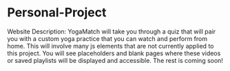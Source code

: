 # Personal-Project


Website Description:
YogaMatch will take you through a quiz that will pair you with a custom yoga practice that you can watch and perform from home.  This will involve many js elements that are not currently applied to this project.  You will see placeholders and blank pages where these videos or saved playlists will be displayed and accessible.  The rest is coming soon!